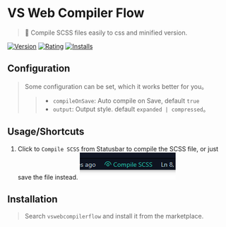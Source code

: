 # VS Web Compiler Flow
> 💠 Compile SCSS files easily to css and minified version.

[![Version](https://vsmarketplacebadge.apphb.com/version-short/Flowko.vswebcompilerflow.svg)](https://marketplace.visualstudio.com/items?itemName=Flowko.vswebcompilerflow)
[![Rating](https://vsmarketplacebadge.apphb.com/rating-short/Flowko.vswebcompilerflow.svg)](https://marketplace.visualstudio.com/items?itemName=Flowko.vswebcompilerflow)
[![Installs](https://vsmarketplacebadge.apphb.com/installs/Flowko.vswebcompilerflow.svg)](https://marketplace.visualstudio.com/items?itemName=Flowko.vswebcompilerflow)

## Configuration
> Some configuration can be set, which it works better for you。
>> - `compileOnSave`: Auto compile on Save, default `true`
>> - `output`: Output style. default `expanded | compressed`。 
## Usage/Shortcuts
1. Click to `Compile SCSS` from Statusbar to compile the SCSS file, or just save the file instead. 
![Statusbar control](./images/usage.png)

## Installation
> Search `vswebcompilerflow` and install it from the marketplace.